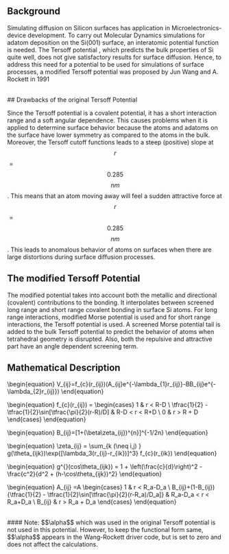 ## Background 

Simulating diffusion on Silicon surfaces has application in Microelectronics-device development. To carry out Molecular Dynamics simulations for adatom deposition on the Si(001) surface, an interatomic potential function is needed. The Tersoff potential , which predicts the
bulk properties of Si quite well, does not give satisfactory results for surface diffusion. Hence, to address this need for a potential to be
used for simulations of surface processes, a modified Tersoff potential was proposed by Jun Wang and A. Rockett in 1991 

<br/>
## Drawbacks of the original Tersoff Potential

Since the Tersoff potential is a covalent potential, it has a short interaction range and a soft angular dependence. This causes problems
when it is applied to determine surface behavior because the atoms and adatoms on the surface have lower symmetry as compared to the atoms in the bulk.  
Moreover, the Tersoff cutoff functions leads to a steep (positive) slope at $$r$$ = $$0.285$$ $$nm$$. This means that an atom moving away will feel a sudden attractive force at $$r$$ = $$0.285$$ $$nm$$. This leads to anomalous behavior of atoms on surfaces when there are large distortions during surface diffusion processes.
<br/>
## The modified Tersoff Potential

The modified potential takes into account both the metallic and directional (covalent) contributions to the bonding. It interpolates between screened long range and short range covalent bonding in surface Si atoms. For long range interactions, modified Morse potential is used and for short range interactions, the Tersoff potential is used. A screened Morse potential tail is added to the bulk Tersoff potential to predict the behavior of atoms when tetrahedral geometry is disrupted. Also, both the repulsive and attractive part have an angle dependent screening term.
<br/>
## Mathematical Description

\begin{equation}
V_{ij}=f_{c}(r_{ij})(A_{ij}e^{-\lambda_{1}r_{ij}}-BB_{ij}e^{-\lambda_{2}r_{ij}})
\end{equation}
  
  \begin{equation}
f_{c}(r_{ij}) =
\begin{cases}
1 & r < R-D \\
\tfrac{1}{2} - \tfrac{1}{2}\sin[\tfrac{\pi}{2}(r-R)/D] & R-D < r < R+D \\
0 & r > R + D
\end{cases}
\end{equation}

  \begin{equation}
B_{ij}=[1+(\beta\zeta_{ij})^{n}]^{-1/2n}
\end{equation}

 \begin{equation}
\zeta_{ij} = \sum_{k (\neq i,j) } g(\theta_{ijk})\exp\{[\lambda_3(r_{ij}-r_{ik})]^3\}
f_{c}(r_{ik}) 
\end{equation}

 \begin{equation}
g^{}(cos\theta_{ijk}) = 1 + \left(\frac{c}{d}\right)^2 - \frac{c^2}{d^2 + (h-\cos\theta_{ijk})^2}
\end{equation}

\begin{equation}
A_{ij} =A
\begin{cases}
1 & r < R_a-D_a \\
B_{ij}+(1-B_{ij})\{\tfrac{1}{2} - \tfrac{1}{2}\sin[\tfrac{\pi}{2}(r-R_a)/D_a]\} & R_a-D_a < r < R_a+D_a \\
B_{ij} & r > R_a + D_a
\end{cases}
\end{equation}

<br/>
#### Note:
$$\alpha$$ which was used in the original Tersoff potential is not used in this potential. However, to keep the functional form same, $$\alpha$$ appears in the Wang-Rockett driver code, but is set to zero and does not affect the calculations.
